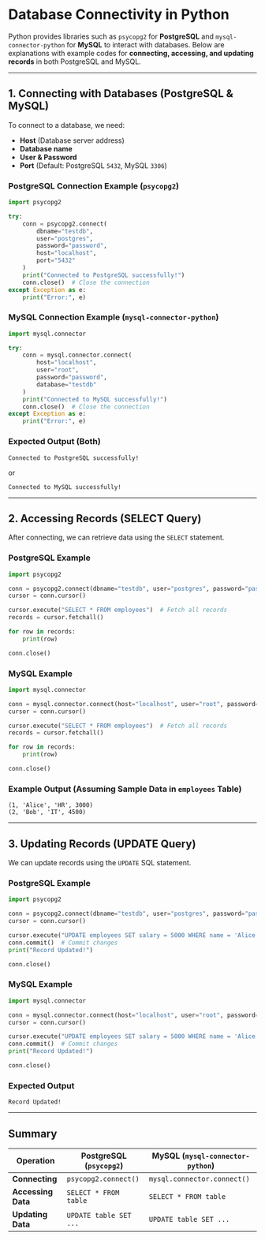 # **Database Connectivity in Python**
Python provides libraries such as `psycopg2` for **PostgreSQL** and `mysql-connector-python` for **MySQL** to interact with databases. Below are explanations with example codes for **connecting, accessing, and updating records** in both PostgreSQL and MySQL.

---

## **1. Connecting with Databases (PostgreSQL & MySQL)**
To connect to a database, we need:
- **Host** (Database server address)
- **Database name**
- **User & Password**
- **Port** (Default: PostgreSQL `5432`, MySQL `3306`)

### **PostgreSQL Connection Example (`psycopg2`)**
```python
import psycopg2

try:
    conn = psycopg2.connect(
        dbname="testdb",
        user="postgres",
        password="password",
        host="localhost",
        port="5432"
    )
    print("Connected to PostgreSQL successfully!")
    conn.close()  # Close the connection
except Exception as e:
    print("Error:", e)
```

### **MySQL Connection Example (`mysql-connector-python`)**
```python
import mysql.connector

try:
    conn = mysql.connector.connect(
        host="localhost",
        user="root",
        password="password",
        database="testdb"
    )
    print("Connected to MySQL successfully!")
    conn.close()  # Close the connection
except Exception as e:
    print("Error:", e)
```

### **Expected Output (Both)**
```
Connected to PostgreSQL successfully!
```
or
```
Connected to MySQL successfully!
```

---

## **2. Accessing Records (SELECT Query)**
After connecting, we can retrieve data using the `SELECT` statement.

### **PostgreSQL Example**
```python
import psycopg2

conn = psycopg2.connect(dbname="testdb", user="postgres", password="password", host="localhost", port="5432")
cursor = conn.cursor()

cursor.execute("SELECT * FROM employees")  # Fetch all records
records = cursor.fetchall()

for row in records:
    print(row)

conn.close()
```

### **MySQL Example**
```python
import mysql.connector

conn = mysql.connector.connect(host="localhost", user="root", password="password", database="testdb")
cursor = conn.cursor()

cursor.execute("SELECT * FROM employees")  # Fetch all records
records = cursor.fetchall()

for row in records:
    print(row)

conn.close()
```

### **Example Output (Assuming Sample Data in `employees` Table)**
```
(1, 'Alice', 'HR', 3000)
(2, 'Bob', 'IT', 4500)
```

---

## **3. Updating Records (UPDATE Query)**
We can update records using the `UPDATE` SQL statement.

### **PostgreSQL Example**
```python
import psycopg2

conn = psycopg2.connect(dbname="testdb", user="postgres", password="password", host="localhost", port="5432")
cursor = conn.cursor()

cursor.execute("UPDATE employees SET salary = 5000 WHERE name = 'Alice'")
conn.commit()  # Commit changes
print("Record Updated!")

conn.close()
```

### **MySQL Example**
```python
import mysql.connector

conn = mysql.connector.connect(host="localhost", user="root", password="password", database="testdb")
cursor = conn.cursor()

cursor.execute("UPDATE employees SET salary = 5000 WHERE name = 'Alice'")
conn.commit()  # Commit changes
print("Record Updated!")

conn.close()
```

### **Expected Output**
```
Record Updated!
```

---

## **Summary**
| Operation          | PostgreSQL (`psycopg2`) | MySQL (`mysql-connector-python`) |
|--------------------|-----------------------|-------------------------------|
| **Connecting**     | `psycopg2.connect()`   | `mysql.connector.connect()`  |
| **Accessing Data** | `SELECT * FROM table`  | `SELECT * FROM table`        |
| **Updating Data**  | `UPDATE table SET ...` | `UPDATE table SET ...`       |
